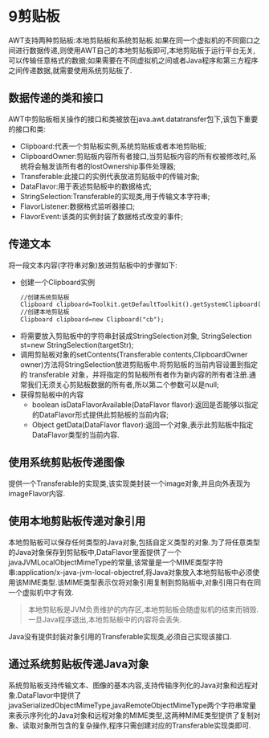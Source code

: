 ﻿# 9剪贴板
AWT支持两种剪贴板:本地剪贴板和系统剪贴板.如果在同一个虚拟机的不同窗口之间进行数据传递,则使用AWT自己的本地剪贴板即可,本地剪贴板于运行平台无关,可以传输任意格式的数据;如果需要在不同虚拟机之间或者Java程序和第三方程序之间传递数据,就需要使用系统剪贴板了.
## 数据传递的类和接口
AWT中剪贴板相关操作的接口和类被放在java.awt.datatransfer包下,该包下重要的接口和类:
* Clipboard:代表一个剪贴板实例,系统剪贴板或者本地剪贴板;
* ClipboardOwner:剪贴板内容所有者接口,当剪贴板内容的所有权被修改时,系统将会触发该所有者的lostOwnership事件处理器;
* Transferable:此接口的实例代表放进剪贴板中的传输对象;
* DataFlavor:用于表述剪贴板中的数据格式;
* StringSelection:Transferable的实现类,用于传输文本字符串;
* FlavorListener:数据格式监听器接口;
* FlavorEvent:该类的实例封装了数据格式改变的事件;
## 传递文本
将一段文本内容(字符串对象)放进剪贴板中的步骤如下:
* 创建一个Clipboard实例
    ```txt
    //创建系统剪贴板
    Clipboard clipboard=Toolkit.getDefaultToolkit().getSystemClipboard();
    //创建本地剪贴板
    Clipboard clipboard=new Clipboard("cb");

    ```
* 将需要放入剪贴板中的字符串封装成StringSelection对象,
    StringSelection st=new StringSelection(targetStr);
* 调用剪贴板对象的setContents(Transferable contents,ClipboardOwner owner)方法将StringSelection放进剪贴板中.将剪贴板的当前内容设置到指定的 transferable 对象，并将指定的剪贴板所有者作为新内容的所有者注册.通常我们无须关心剪贴板数据的所有者,所以第二个参数可以是null;
* 获得剪贴板中的内容
    * boolean isDataFlavorAvailable(DataFlavor flavor):返回是否能够以指定的DataFlavor形式提供此剪贴板的当前内容;
    * Object getData(DataFlavor flavor):返回一个对象,表示此剪贴板中指定 DataFlavor类型的当前内容.


## 使用系统剪贴板传递图像
提供一个Transferable的实现类,该实现类封装一个image对象,并且向外表现为imageFlavor内容.

## 使用本地剪贴板传递对象引用
本地剪贴板可以保存任何类型的Java对象,包括自定义类型的对象.为了将任意类型的Java对象保存到剪贴板中,DataFlavor里面提供了一个javaJVMLocalObjectMimeType的常量,该常量是一个MIME类型字符串:application/x-java-jvm-local-objectref,将Java对象放入本地剪贴板中必须使用该MIME类型.该MIME类型表示仅将对象引用复制到剪贴板中,对象引用只有在同一个虚拟机中才有效.
>本地剪贴板是JVM负责维护的内存区,本地剪贴板会随虚拟机的结束而销毁.一旦Java程序退出,本地剪贴板中的内容将会丢失.

Java没有提供封装对象引用的Transferable实现类,必须自己实现该接口.

## 通过系统剪贴板传递Java对象
系统剪贴板支持传输文本、图像的基本内容,支持传输序列化的Java对象和远程对象.DataFlavor中提供了javaSerializedObjectMimeType,javaRemoteObjectMimeType两个字符串常量来表示序列化的Java对象和远程对象的MIME类型,这两种MIME类型提供了复制对象、读取对象所包含的复杂操作,程序只需创建对应的Transferable实现类即可.












